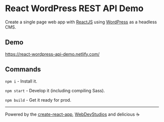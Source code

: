 # React WordPress REST API Demo

Create a single page web app with [ReactJS](https://reactjs.org/) using [WordPress](https://developer.wordpress.org/rest-api/) as a headless CMS.

## Demo

https://react-wordpress-api-demo.netlify.com/

## Commands

`npm i` - Install it.

`npm start` - Develop it (including compiling Sass).

`npm build` - Get it ready for prod.

---

Powered by the [create-react-app](https://github.com/facebook/create-react-app), [WebDevStudios](https://webdevstudios.com) and delicious ☕️
